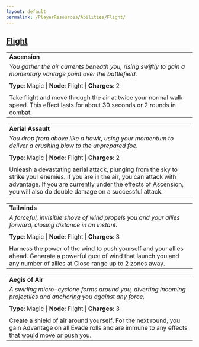 ```yaml
---
layout: default
permalink: /PlayerResources/Abilities/Flight/
---
```

## [Flight](#Flight)

|                                                                                                                                                            |
| :--------------------------------------------------------------------------------------------------------- |
| **Ascension** |
| *You gather the air currents beneath you, rising swiftly to gain a momentary vantage point over the battlefield.* |
| |
| **Type**: Magic \| **Node**: Flight \| **Charges**: 2 |
| |
| Take flight and move through the air at twice your normal walk speed. This effect lasts for about 30 seconds or 2 rounds in combat. |

|                                                                                                                                                                                                                                                      |
| :--------------------------------------------------------------------------------------------------------------------------------------------------------------------------------------------------------------------------------------------------- |
| **Aerial Assault**                                                                                                                                                                                                                                   |
| *You drop from above like a hawk, using your momentum to deliver a crushing blow to the unprepared foe.*                                                                                                                                             |
|                                                                                                                                                                                                                                                      |
| **Type**: Magic \| **Node**: Flight \| **Charges**: 2                                                                                                                                                                                                |
|                                                                                                                                                                                                                                                      |
| Unleash a devastating aerial attack, plunging from the sky to strike your enemies. If you are in the air, you can attack with advantage. If you are currently under the effects of Ascension, you will also do double damage on a successful attack. |

|                                                                                                                                                                                     |
| :---------------------------------------------------------------------------------------------------------------------------------------------------------------------------------- |
| **Tailwinds**                                                                                                                                                                       |
| *A forceful, invisible shove of wind propels you and your allies forward, closing distance in an instant.*                                                                          |
|                                                                                                                                                                                     |
| **Type**: Magic \| **Node**: Flight \| **Charges**: 3                                                                                                                               |
|                                                                                                                                                                                     |
| Harness the power of the wind to push yourself and your allies ahead. Generate a  powerful gust of wind that launch you and any number of allies at Close range up to 2 zones away. |

|                                                                                                                                                              |
| :----------------------------------------------------------------------------------------------------------------------------------------------------------- |
| **Aegis of Air**                                                                                                                                             |
| *A swirling micro-cyclone forms around you, diverting incoming projectiles and anchoring you against any force.*                                             |
|                                                                                                                                                              |
| **Type**: Magic \| **Node**: Flight \| **Charges**: 3                                                                                                        |
|                                                                                                                                                              |
| Create a shield of air around yourself. For the next round, you gain Advantage on all Evade rolls and are immune to any effects that would move or push you. |